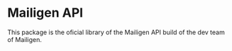 # Mailigen API
This package is the oficial library of the Mailigen API build of the dev team of Mailigen.